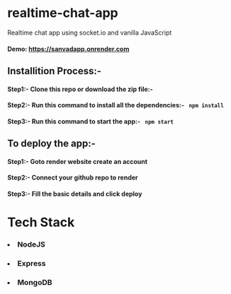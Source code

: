 # realtime-chat-app
Realtime chat app using socket.io and vanilla JavaScript

#### Demo: https://sanvadapp.onrender.com

<h2>Installition Process:-</h2>
<h4>Step1:- Clone this repo or download the zip file:- </h4>
  
<h4>Step2:- Run this command to install all the dependencies:- <code> npm install </code>  </h4>

<h4>Step3:- Run this command to start the app:- <code> npm start </code> </h4>

<h2>To deploy the app:-</h2>
<h4>Step1:- Goto render website create an account </h4>
<h4>Step2:- Connect your github repo to render</h4>
<h4>Step3:- Fill the basic details and click deploy</h4>

# Tech Stack 

### <li>NodeJS</li>
### <li>Express</li>
### <li>MongoDB</li>

